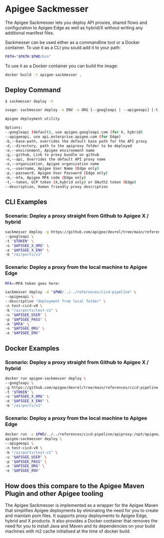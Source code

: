 # Apigee Sackmesser

The Apigee Sackmesser lets you deploy API proxies, shared flows and
configuration to Apigee Edge as well as hybrid/X without writing any additional
manifest files.

Sackmesser can be used either as a commandline tool or a Docker
container. To use it as a CLI you sould add it to your path:

```sh
PATH="$PATH:$PWD/bin"
```

To use it as a Docker container you can build the image:

```sh
docker build -t apigee-sackmesser .
```

## Deploy Command

```sh
$ sackmesser deploy -h

usage: sackmesser deploy -e ENV -o ORG [--googleapi | --apigeeapi] [-t TOKEN | -u USER -p PASSWORD] [options]

Apigee deployment utility

Options:
--googleapi (default), use apigee.googleapi.com (for X, hybrid)
--apigeeapi, use api.enterprise.apigee.com (for Edge)
-b,--base-path, overrides the default base path for the API proxy
-d,--directory, path to the apiproxy folder to be deployed
-e,--environment, Apigee environment name
-g,--github, Link to proxy bundle on github
-n,--api, Overrides the default API proxy name
-o,--organization, Apigee organization name
-u,--username, Apigee User Name (Edge only)
-p,--password, Apigee User Password (Edge only)
-m,--mfa, Apigee MFA code (Edge only)
-t,--token, GCP token (X,hybrid only) or OAuth2 token (Edge)
--description, Human friendly proxy description
```

## CLI Examples

### Scenario: Deploy a proxy straight from Github to Apigee X / hybrid

```sh
sackmesser deploy -g https://github.com/apigee/devrel/tree/main/references/cicd-pipeline \
--googleapi \
-t "$TOKEN" \
-o "$APIGEE_X_ORG" \
-e "$APIGEE_X_ENV" \
-b "/airports/v1"
```

### Scenario: Deploy a proxy from the local machine to Apigee Edge

```sh
MFA=<MFA token goes here>

sackmesser deploy -d "$PWD/../../references/cicd-pipeline" \
--apigeeapi \
--description "deployment from local folder" \
-n test-cicd-v0 \
-b "/airports/test-v1" \
-u "$APIGEE_USER" \
-p "$APIGEE_PASS" \
-m "$MFA" \
-o "$APIGEE_ORG" \
-e "$APIGEE_ENV"
```

## Docker Examples

### Scenario: Deploy a proxy straight from Github to Apigee X / hybrid

```sh
docker run apigee-sackmesser deploy \
--googleapi \
-g https://github.com/apigee/devrel/tree/main/references/cicd-pipeline \
-t "$TOKEN" \
-o "$APIGEE_X_ORG" \
-e "$APIGEE_X_ENV" \
-b "/airports/v1"
```

### Scenario: Deploy a proxy from the local machine to Apigee Edge

```sh
docker run -v $PWD/../../references/cicd-pipeline/apiproxy:/opt/apigee/apiproxy \
apigee-sackmesser deploy \
--apigeeapi \
-n test-cicd-v0 \
-b "/airports/test-v1" \
-u "$APIGEE_USER" \
-p "$APIGEE_PASS" \
-o "$APIGEE_ORG" \
-e "$APIGEE_ENV"
```

## How does this compare to the Apigee Maven Plugin and other Apigee tooling

The Apigee Sackmesser is implemented as a wrapper for the Apigee Maven
that simplifies Apigee deployments by eliminating the need for you to create and
maintain pom files. It supports proxy deployments to Apigee Edge, hybrid and X
products. It also provides a Docker container that removes the need for you to
install Java and Maven and its dependencies on your build machines with m2 cache
initialised at the time of docker build.
